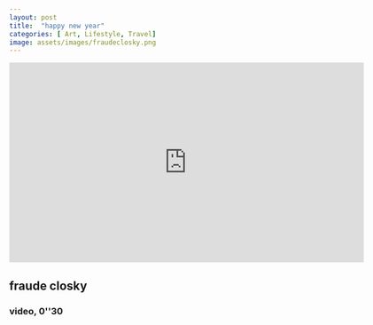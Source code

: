 ```yaml
---
layout: post
title:  "happy new year"
categories: [ Art, Lifestyle, Travel]
image: assets/images/fraudeclosky.png
---
```


<iframe src="https://player.vimeo.com/video/496225678" width="640" height="360" frameborder="0" allowfullscreen></iframe>

<h2> fraude closky </h2>

<h3> video, 0''30 </h3>
